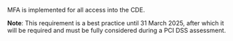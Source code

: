 MFA is implemented for all access into the CDE.

**Note**: This requirement is a best practice until 31 March 2025, after which it will be required and must be fully considered during a PCI DSS assessment.